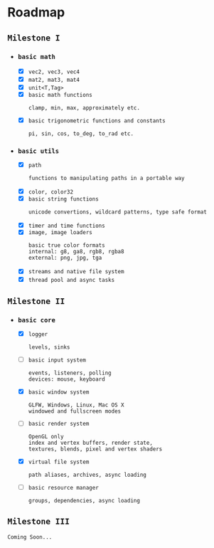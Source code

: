 # Roadmap

## `Milestone I`

- ### `basic math`
  - [x] `vec2, vec3, vec4`
  - [x] `mat2, mat3, mat4`
  - [x] `unit<T,Tag>`
  - [x] `basic math functions`
    ```
    clamp, min, max, approximately etc.
    ```
  - [x] `basic trigonometric functions and constants`
    ```
    pi, sin, cos, to_deg, to_rad etc.
    ```

- ### `basic utils`
  - [x] `path`
    ```
    functions to manipulating paths in a portable way
    ```
  - [x] `color, color32`
  - [x] `basic string functions`
    ```
    unicode convertions, wildcard patterns, type safe format
    ```
  - [x] `timer and time functions`
  - [x] `image, image loaders`
    ```
    basic true color formats
    internal: g8, ga8, rgb8, rgba8
    external: png, jpg, tga
    ```
  - [x] `streams and native file system`
  - [x] `thread pool and async tasks`

## `Milestone II`

- ### `basic core`
  - [x] `logger`
    ```
    levels, sinks
    ```
  - [ ] `basic input system`
    ```
    events, listeners, polling
    devices: mouse, keyboard
    ```
  - [x] `basic window system`
    ```
    GLFW, Windows, Linux, Mac OS X
    windowed and fullscreen modes
    ```
  - [ ] `basic render system`
    ```
    OpenGL only
    index and vertex buffers, render state,
    textures, blends, pixel and vertex shaders
    ```
  - [x] `virtual file system`
    ```
    path aliases, archives, async loading
    ```
  - [ ] `basic resource manager`
    ```
    groups, dependencies, async loading
    ```

## `Milestone III`

```
Coming Soon...
```
